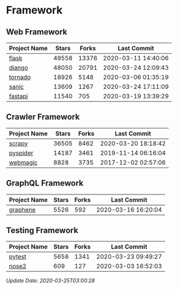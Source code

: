 # Framework

## Web Framework

| Project Name | Stars | Forks | Last Commit |
| ------------ | ----- | ----- | ----------- |
| [flask](https://github.com/pallets/flask) | 49558 | 13376 | 2020-03-11 14:40:06 |
| [django](https://github.com/django/django) | 48050 | 20791 | 2020-03-24 12:09:43 |
| [tornado](https://github.com/tornadoweb/tornado) | 18926 | 5148 | 2020-03-06 01:35:19 |
| [sanic](https://github.com/huge-success/sanic) | 13609 | 1267 | 2020-03-24 17:11:09 |
| [fastapi](https://github.com/tiangolo/fastapi) | 11540 | 705 | 2020-03-19 13:39:29 |

## Crawler Framework

| Project Name | Stars | Forks | Last Commit |
| ------------ | ----- | ----- | ----------- |
| [scrapy](https://github.com/scrapy/scrapy) | 36505 | 8462 | 2020-03-20 18:18:42 |
| [pyspider](https://github.com/binux/pyspider) | 14187 | 3461 | 2019-11-14 06:16:04 |
| [webmagic](https://github.com/code4craft/webmagic) | 8828 | 3735 | 2017-12-02 02:57:06 |

## GraphQL Framework

| Project Name | Stars | Forks | Last Commit |
| ------------ | ----- | ----- | ----------- |
| [graphene](https://github.com/graphql-python/graphene) | 5526 | 592 | 2020-03-16 16:20:04 |

## Testing Framework

| Project Name | Stars | Forks | Last Commit |
| ------------ | ----- | ----- | ----------- |
| [pytest](https://github.com/pytest-dev/pytest) | 5658 | 1341 | 2020-03-23 09:49:27 |
| [nose2](https://github.com/nose-devs/nose2) | 609 | 127 | 2020-03-03 16:52:03 |

*Update Date: 2020-03-25T03:00:28*